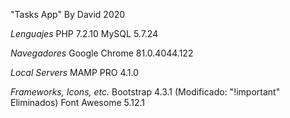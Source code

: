 "Tasks App" By David 2020

*Lenguajes*
PHP 7.2.10
MySQL 5.7.24

*Navegadores*
Google Chrome 81.0.4044.122

*Local Servers*
MAMP PRO 4.1.0

*Frameworks, Icons, etc.*
Bootstrap 4.3.1 (Modificado: "!important" Eliminados)
Font Awesome 5.12.1
